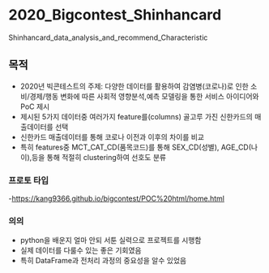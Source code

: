 # 2020_Bigcontest_Shinhancard
Shinhancard_data_analysis_and_recommend_Characteristic


## 목적
- 2020년 빅콘테스트의 주제: 다양한 데이터를 활용하여 감염병(코로나)로 인한 소비/경제/행동 변화에 따른 사회적 영향분석,예측 모델링을 통한 서비스 아이디어와 PoC 제시
- 제시된 5가지 데이터중 여러가지 feature를(columns) 골고루 가진 신한카드의 매출데이터를 선택 
- 신한카드 매출데이터를 통해 코로나 이전과 이후의 차이를 비교
- 특히 features중 MCT_CAT_CD(품목코드)를 통해 SEX_CD(성별), AGE_CD(나이),등을 통해 적절히 clustering하여 선호도 분류

### 프로토 타입
-https://kang9366.github.io/bigcontest/POC%20html/home.html

### 의의
- python을 배운지 얼마 안되 서툰 실력으로 프로젝트를 시행함
- 실제 데이터를 다룰수 있는 좋은 기회였음
- 특히 DataFrame과 전처리 과정의 중요성을 알수 있었음
